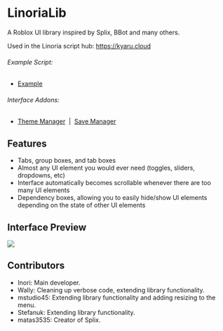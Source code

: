 # LinoriaLib
A Roblox UI library inspired by Splix, BBot and many others.

Used in the Linoria script hub: https://kyaru.cloud

###### Example Script: 
* [Example](Example.lua)

###### Interface Addons:
* [Theme Manager](addons/ThemeManager.lua)&nbsp;&nbsp;|&nbsp;&nbsp;[Save Manager](addons/SaveManager.lua) 

## Features
- Tabs, group boxes, and tab boxes
- Almost any UI element you would ever need (toggles, sliders, dropdowns, etc)
- Interface automatically becomes scrollable whenever there are too many UI elements
- Dependency boxes, allowing you to easily hide/show UI elements depending on the state of other UI elements

## Interface Preview
<img src="https://i.imgur.com/qs0Hqc6.png" />

## Contributors
- Inori: Main developer.
- Wally: Cleaning up verbose code, extending library functionality.
- mstudio45: Extending library functionality and adding resizing to the menu.
- Stefanuk: Extending library functionality.
- matas3535: Creator of Splix.
